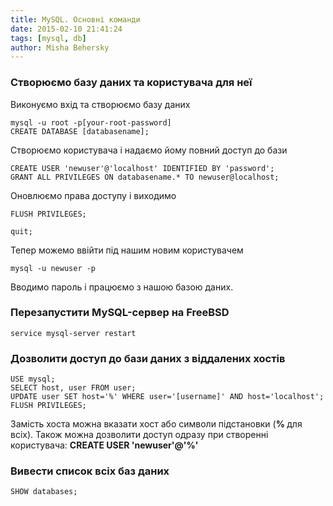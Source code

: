 ```yaml
---
title: MySQL. Основні команди
date: 2015-02-10 21:41:24
tags: [mysql, db]
author: Misha Behersky
---
```


<h3>Створюємо базу даних та користувача для неї</h3>

<p>Виконуємо вхід та створюємо базу даних</p>

<pre>
<code class="language-sql">mysql -u root -p[your-root-password]
CREATE DATABASE [databasename];</code></pre>

<p>Створюємо користувача і надаємо йому повний доступ до бази</p>

<pre>
<code class="language-sql">CREATE USER 'newuser'@'localhost' IDENTIFIED BY 'password';
GRANT ALL PRIVILEGES ON databasename.* TO newuser@localhost;</code></pre>

<p>Оновлюємо права доступу і виходимо</p>

<pre>
<code class="language-sql">FLUSH PRIVILEGES;

quit;</code></pre>

<p>Тепер можемо ввійти під нашим новим користувачем</p>

<pre>
<code class="language-bash">mysql -u newuser -p</code></pre>

<p>Вводимо пароль і працюємо з нашою базою даних.</p>

<h3>Перезапустити MySQL-сервер на FreeBSD</h3>

<pre>
<code class="language-bash">service mysql-server restart</code></pre>

<h3>Дозволити доступ до бази даних з віддалених хостів</h3>

<pre>
<code class="language-sql">USE mysql;
SELECT host, user FROM user;
UPDATE user SET host='%' WHERE user='[username]' AND host='localhost';
FLUSH PRIVILEGES;
</code></pre>

<p>Замість хоста можна вказати хост або символи підстановки (<strong>% </strong>для всіх). Також можна дозволити доступ одразу при створенні користувача:&nbsp;<strong>CREATE USER &#39;newuser&#39;@&#39;%&#39;</strong></p>

<h3>Вивести список всіх баз даних</h3>

<pre>
<code class="language-sql">SHOW databases;</code></pre>

<p>&nbsp;</p>